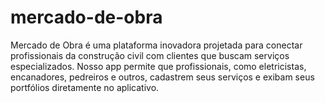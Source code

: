 # mercado-de-obra
Mercado de Obra é uma plataforma inovadora projetada para conectar profissionais da construção civil com clientes que buscam serviços especializados. Nosso app permite que profissionais, como eletricistas, encanadores, pedreiros e outros, cadastrem seus serviços e exibam seus portfólios diretamente no aplicativo.
